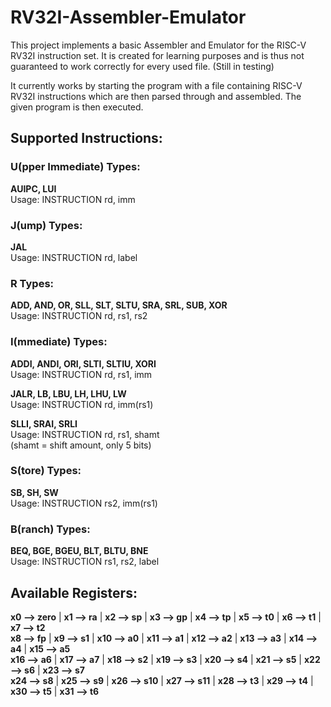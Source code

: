 # RV32I-Assembler-Emulator
This project implements a basic Assembler and Emulator for the RISC-V RV32I
instruction set. It is created for learning purposes and is thus not guaranteed to work correctly
for every used file. (Still in testing)

It currently works by starting the program with a file containing RISC-V RV32I instructions
which are then parsed through and assembled. The given program is then executed.

## Supported Instructions:

### U(pper Immediate) Types:
**AUIPC, LUI** \
Usage: INSTRUCTION rd, imm

### J(ump) Types:
**JAL** \
Usage: INSTRUCTION rd, label

### R Types:
**ADD, AND, OR, SLL, SLT, SLTU, SRA, SRL, SUB, XOR** \
Usage: INSTRUCTION rd, rs1, rs2

### I(mmediate) Types:
**ADDI, ANDI, ORI, SLTI, SLTIU, XORI** \
Usage: INSTRUCTION rd, rs1, imm

**JALR, LB, LBU, LH, LHU, LW** \
Usage: INSTRUCTION rd, imm(rs1)

**SLLI, SRAI, SRLI** \
Usage: INSTRUCTION rd, rs1, shamt \
(shamt = shift amount, only 5 bits)

### S(tore) Types:
**SB, SH, SW** \
Usage: INSTRUCTION rs2, imm(rs1)

### B(ranch) Types:
**BEQ, BGE, BGEU, BLT, BLTU, BNE** \
Usage: INSTRUCTION rs1, rs2, label

## Available Registers:

**x0  --> zero** | **x1  --> ra** | **x2  --> sp** | **x3  --> gp** | **x4  --> tp** | **x5  --> t0** | **x6  --> t1** | **x7  --> t2** \
**x8  --> fp** | **x9  --> s1** | **x10 --> a0** | **x11 --> a1** | **x12 --> a2** | **x13 --> a3** | **x14 --> a4** | **x15 --> a5** \
**x16 --> a6** | **x17 --> a7** | **x18 --> s2** | **x19 --> s3** | **x20 --> s4** | **x21 --> s5** | **x22 --> s6** | **x23 --> s7** \
**x24 --> s8** | **x25 --> s9** | **x26 --> s10** | **x27 --> s11** | **x28 --> t3** | **x29 --> t4** | **x30 --> t5** | **x31 --> t6**

